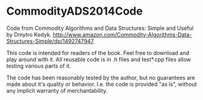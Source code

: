 # CommodityADS2014Code
Code from Commodity Algorithms and Data Structures: Simple and Useful by Dmytro Kedyk. http://www.amazon.com/Commodity-Algorithms-Data-Structures-Simple/dp/1492747947

This code is intended for readers of the book. Feel free to download and play around with it. All reusable code is in .h files and test*.cpp files allow testing various parts of it.

The code has been reasonably tested by the author, but no guarantees are made about it's quality or behavior. I.e. the code is provided "as is", without any implicit warranty of merchantability.
